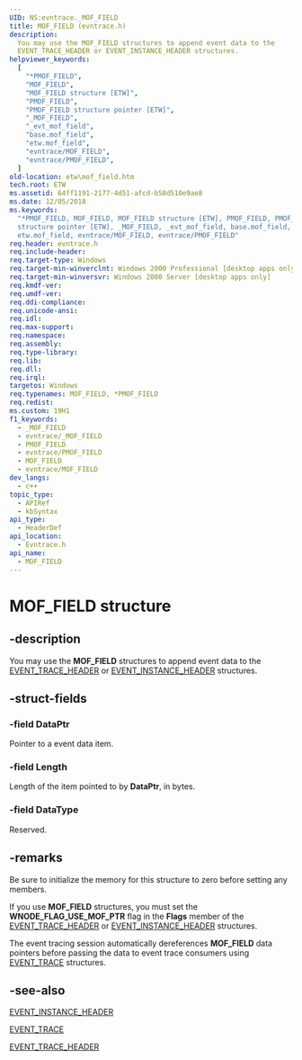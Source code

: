 ```yaml
---
UID: NS:evntrace._MOF_FIELD
title: MOF_FIELD (evntrace.h)
description:
  You may use the MOF_FIELD structures to append event data to the
  EVENT_TRACE_HEADER or EVENT_INSTANCE_HEADER structures.
helpviewer_keywords:
  [
    "*PMOF_FIELD",
    "MOF_FIELD",
    "MOF_FIELD structure [ETW]",
    "PMOF_FIELD",
    "PMOF_FIELD structure pointer [ETW]",
    "_MOF_FIELD",
    "_evt_mof_field",
    "base.mof_field",
    "etw.mof_field",
    "evntrace/MOF_FIELD",
    "evntrace/PMOF_FIELD",
  ]
old-location: etw\mof_field.htm
tech.root: ETW
ms.assetid: 64ff1191-2177-4d51-afcd-b58d510e9ae8
ms.date: 12/05/2018
ms.keywords:
  "*PMOF_FIELD, MOF_FIELD, MOF_FIELD structure [ETW], PMOF_FIELD, PMOF_FIELD
  structure pointer [ETW], _MOF_FIELD, _evt_mof_field, base.mof_field,
  etw.mof_field, evntrace/MOF_FIELD, evntrace/PMOF_FIELD"
req.header: evntrace.h
req.include-header:
req.target-type: Windows
req.target-min-winverclnt: Windows 2000 Professional [desktop apps only]
req.target-min-winversvr: Windows 2000 Server [desktop apps only]
req.kmdf-ver:
req.umdf-ver:
req.ddi-compliance:
req.unicode-ansi:
req.idl:
req.max-support:
req.namespace:
req.assembly:
req.type-library:
req.lib:
req.dll:
req.irql:
targetos: Windows
req.typenames: MOF_FIELD, *PMOF_FIELD
req.redist:
ms.custom: 19H1
f1_keywords:
  - _MOF_FIELD
  - evntrace/_MOF_FIELD
  - PMOF_FIELD
  - evntrace/PMOF_FIELD
  - MOF_FIELD
  - evntrace/MOF_FIELD
dev_langs:
  - c++
topic_type:
  - APIRef
  - kbSyntax
api_type:
  - HeaderDef
api_location:
  - Evntrace.h
api_name:
  - MOF_FIELD
---
```


# MOF_FIELD structure

## -description

You may use the **MOF_FIELD** structures to append event data to the
[EVENT_TRACE_HEADER](/windows/win32/api/evntrace/ns-evntrace-event_trace_header)
or
[EVENT_INSTANCE_HEADER](/windows/win32/api/evntrace/ns-evntrace-event_instance_header)
structures.

## -struct-fields

### -field DataPtr

Pointer to a event data item.

### -field Length

Length of the item pointed to by **DataPtr**, in bytes.

### -field DataType

Reserved.

## -remarks

Be sure to initialize the memory for this structure to zero before setting any
members.

If you use **MOF_FIELD** structures, you must set the **WNODE_FLAG_USE_MOF_PTR**
flag in the **Flags** member of the
[EVENT_TRACE_HEADER](/windows/win32/api/evntrace/ns-evntrace-event_trace_header)
or
[EVENT_INSTANCE_HEADER](/windows/win32/api/evntrace/ns-evntrace-event_instance_header)
structures.

The event tracing session automatically dereferences **MOF_FIELD** data pointers
before passing the data to event trace consumers using
[EVENT_TRACE](/windows/win32/api/evntrace/ns-evntrace-event_trace) structures.

## -see-also

[EVENT_INSTANCE_HEADER](/windows/win32/api/evntrace/ns-evntrace-event_instance_header)

[EVENT_TRACE](/windows/win32/api/evntrace/ns-evntrace-event_trace)

[EVENT_TRACE_HEADER](/windows/win32/api/evntrace/ns-evntrace-event_trace_header)
